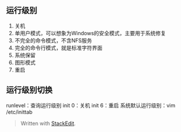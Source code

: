 ## 运行级别
1. 关机
2. 单用户模式，可以想象为Windows的安全模式，主要用于系统修复
3. 不完全的命令模式，不含NFS服务
4. 完全的命令行模式，就是标准字符界面
5. 系统保留
6. 图形模式
7. 重启

## 运行级别切换
runlevel：查询运行级别
init 0：关机
init 6：重启
系统默认运行级别：vim /etc/inittab

> Written with [StackEdit](https://stackedit.io/).
<!--stackedit_data:
eyJoaXN0b3J5IjpbNjE0MjQ5MjgxXX0=
-->